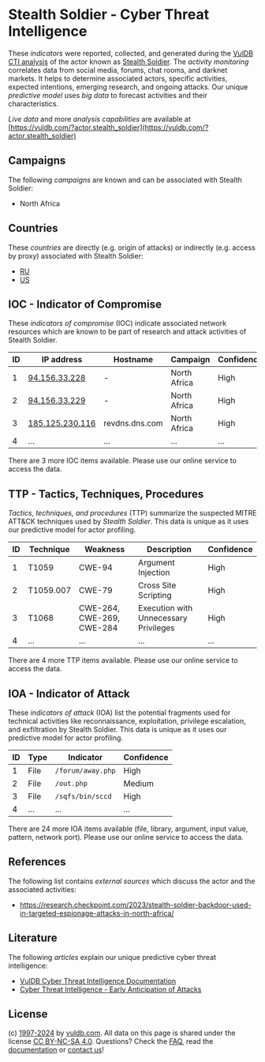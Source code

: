 # Stealth Soldier - Cyber Threat Intelligence

These _indicators_ were reported, collected, and generated during the [VulDB CTI analysis](https://vuldb.com/?kb.cti) of the actor known as [Stealth Soldier](https://vuldb.com/?actor.stealth_soldier). The _activity monitoring_ correlates data from social media, forums, chat rooms, and darknet markets. It helps to determine associated actors, specific activities, expected intentions, emerging research, and ongoing attacks. Our unique _predictive model_ uses _big data_ to forecast activities and their characteristics.

_Live data_ and more _analysis capabilities_ are available at [https://vuldb.com/?actor.stealth_soldier](https://vuldb.com/?actor.stealth_soldier)

## Campaigns

The following _campaigns_ are known and can be associated with Stealth Soldier:

* North Africa

## Countries

These _countries_ are directly (e.g. origin of attacks) or indirectly (e.g. access by proxy) associated with Stealth Soldier:

* [RU](https://vuldb.com/?country.ru)
* [US](https://vuldb.com/?country.us)

## IOC - Indicator of Compromise

These _indicators of compromise_ (IOC) indicate associated network resources which are known to be part of research and attack activities of Stealth Soldier.

ID | IP address | Hostname | Campaign | Confidence
-- | ---------- | -------- | -------- | ----------
1 | [94.156.33.228](https://vuldb.com/?ip.94.156.33.228) | - | North Africa | High
2 | [94.156.33.229](https://vuldb.com/?ip.94.156.33.229) | - | North Africa | High
3 | [185.125.230.116](https://vuldb.com/?ip.185.125.230.116) | revdns.dns.com | North Africa | High
4 | ... | ... | ... | ...

There are 3 more IOC items available. Please use our online service to access the data.

## TTP - Tactics, Techniques, Procedures

_Tactics, techniques, and procedures_ (TTP) summarize the suspected MITRE ATT&CK techniques used by _Stealth Soldier_. This data is unique as it uses our predictive model for actor profiling.

ID | Technique | Weakness | Description | Confidence
-- | --------- | -------- | ----------- | ----------
1 | T1059 | CWE-94 | Argument Injection | High
2 | T1059.007 | CWE-79 | Cross Site Scripting | High
3 | T1068 | CWE-264, CWE-269, CWE-284 | Execution with Unnecessary Privileges | High
4 | ... | ... | ... | ...

There are 4 more TTP items available. Please use our online service to access the data.

## IOA - Indicator of Attack

These _indicators of attack_ (IOA) list the potential fragments used for technical activities like reconnaissance, exploitation, privilege escalation, and exfiltration by Stealth Soldier. This data is unique as it uses our predictive model for actor profiling.

ID | Type | Indicator | Confidence
-- | ---- | --------- | ----------
1 | File | `/forum/away.php` | High
2 | File | `/out.php` | Medium
3 | File | `/sqfs/bin/sccd` | High
4 | ... | ... | ...

There are 24 more IOA items available (file, library, argument, input value, pattern, network port). Please use our online service to access the data.

## References

The following list contains _external sources_ which discuss the actor and the associated activities:

* https://research.checkpoint.com/2023/stealth-soldier-backdoor-used-in-targeted-espionage-attacks-in-north-africa/

## Literature

The following _articles_ explain our unique predictive cyber threat intelligence:

* [VulDB Cyber Threat Intelligence Documentation](https://vuldb.com/?kb.cti)
* [Cyber Threat Intelligence - Early Anticipation of Attacks](https://www.scip.ch/en/?labs.20201022)

## License

(c) [1997-2024](https://vuldb.com/?kb.changelog) by [vuldb.com](https://vuldb.com/?kb.about). All data on this page is shared under the license [CC BY-NC-SA 4.0](https://creativecommons.org/licenses/by-nc-sa/4.0/). Questions? Check the [FAQ](https://vuldb.com/?kb.faq), read the [documentation](https://vuldb.com/?kb) or [contact us](https://vuldb.com/?contact)!
